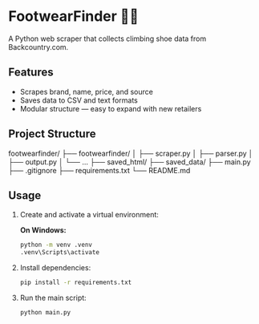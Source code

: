 # FootwearFinder 🧗‍♂️

A Python web scraper that collects climbing shoe data from Backcountry.com.

## Features

- Scrapes brand, name, price, and source
- Saves data to CSV and text formats
- Modular structure — easy to expand with new retailers

## Project Structure

footwearfinder/
├── footwearfinder/
│ ├── scraper.py
│ ├── parser.py
│ ├── output.py
│ └── ...
├── saved_html/
├── saved_data/
├── main.py
├── .gitignore
├── requirements.txt
└── README.md

## Usage

1. Create and activate a virtual environment:

    **On Windows:**
    ```bash
    python -m venv .venv
    .venv\Scripts\activate

2. Install dependencies:

   ```bash
   pip install -r requirements.txt

3. Run the main script:

   ```bash
   python main.py
